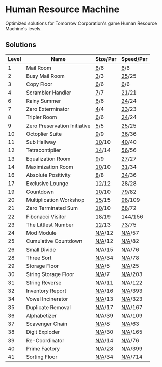 # Human Resource Machine
Optimized solutions for Tomorrow Corporation's game Human Resource Machine's levels.

## Solutions

|Level|Name                        |Size/Par|Speed/Par|
|-----|----------------------------|---------------|--------------|
|1    |Mail Room                   |[6](01_-_Mail_Room.txt)/6       |[6](01_-_Mail_Room.txt)/6      |
|2    |Busy Mail Room              |[3](02_-_Busy_Mail_Room_-_Speed.txt)/3       |[25](02_-_Busy-Mail-Room_-_Size.txt)/25     |
|3    |Copy Floor                  |[6](03_-_Copy_Floor.txt)/6       |[6](03_-_Copy_Floor.txt)/6      |
|4    |Scrambler Handler           |[7](04_-_Scrambler_Handler.txt)/7       |[21](04_-_Scrambler_Handler.txt)/21     |
|6    |Rainy Summer                |[6](06_-_Rainy_Summer.txt)/6       |[24](06_-_Rainy_Summer.txt)/24     |
|7    |Zero Exterminator           |[4](07_-_Zero_Exterminator.txt)/4       |[23](07_-_Zero_Exterminator.txt)/23     |
|8    |Tripler Room                |[6](08_-_Tripler_Room.txt)/6       |[24](08_-_Tripler_Room.txt)/24     |
|9    |Zero Preservation Initiative|[5](09_-_Zero_Preservation_Initiative.txt)/5       |[25](09_-_Zero_Preservation_Initiative.txt)/25     |
|10   |Octoplier Suite             |[9](10_-_Octoplier_Suite.txt)/9       |[36](10_-_Octoplier_Suite.txt)/36     |
|11   |Sub Hallway                 |[10](11_-_Sub_Hallway.txt)/10      |[40](11_-_Sub_Hallway.txt)/40     |
|12   |Tetracontiplier             |[14](12_-_Tetracontiplier.txt)/14      |[56](12_-_Tetracontiplier.txt)/56     |
|13   |Equalization Room           |[9](13_-_Equalization_Room.txt)/9       |[27](13_-_Equalization_Room.txt)/27     |
|14   |Maximization Room           |[10](14_-_Maximization_Room.txt)/10      |[31](14_-_Maximization_Room.txt)/34     |
|16   |Absolute Positivity         |[8](15_-_Absolute_Positivity.txt)/8       |[34](15_-_Absolute_Positivity.txt)/36     |
|17   |Exclusive Lounge            |[12](17_-_Exclusive_Lounge.txt)/12      |[28](17_-_Exclusive_Lounge.txt)/28     |
|19   |Countdown                   |[10](19_-_Countdown_-_Size.txt)/10      |[79](19_-_Countdown_-_Speed.txt)/82     |
|20   |Multiplication Workshop     |[15](20_-_Multiplication_Workshop_-_Size.txt)/15      |[98](20_-_Multiplication_Workshop_-_Speed.txt)/109    |
|21   |Zero Terminated Sum         |[10](21_-_Zero_Terminated_Sum.txt)/10      |[68](21_-_Zero_Terminated_Sum.txt)/72     |
|22   |Fibonacci Visitor           |[18](22_-_Fibonacci_Visitor.txt)/19      |[144](22_-_Fibonacci_Visitor.txt)/156    |
|23   |The Littlest Number         |[12](23_-_The_Littlest_Number.txt)/13      |[73](23_-_The_Littlest_Number.txt)/75     |
|24   |Mod Module                  |[N/A]()/12      |[N/A]()/57     |
|25   |Cumulative Countdown        |[N/A]()/12      |[N/A]()/82     |
|26   |Small Divide                |[N/A]()/15      |[N/A]()/76     |
|28   |Three Sort                  |[N/A]()/34      |[N/A]()/78     |
|29   |Storage Floor               |[N/A]()/5       |[N/A]()/25     |
|30   |String Storage Floor        |[N/A]()/7       |[N/A]()/203    |
|31   |String Reverse              |[N/A]()/11      |[N/A]()/122    |
|32   |Inventory Report            |[N/A]()/16      |[N/A]()/393    |
|34   |Vowel Incinerator           |[N/A]()/13      |[N/A]()/323    |
|35   |Duplicate Removal           |[N/A]()/17      |[N/A]()/167    |
|36   |Alphabetizer                |[N/A]()/39      |[N/A]()/109    |
|37   |Scavenger Chain             |[N/A]()/8       |[N/A]()/63     |
|38   |Digit Exploder              |[N/A]()/30      |[N/A]()/165    |
|39   |Re-Coordinator              |[N/A]()/14      |[N/A]()/76     |
|40   |Prime Factory               |[N/A]()/28      |[N/A]()/399    |
|41   |Sorting Floor               |[N/A]()/34      |[N/A]()/714    |
